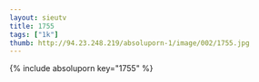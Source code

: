 ```yaml
--- 
layout: sieutv
title: 1755
tags: ["1k"]
thumb: http://94.23.248.219/absoluporn-1/image/002/1755.jpg
---
```

{% include absoluporn key="1755" %} 
